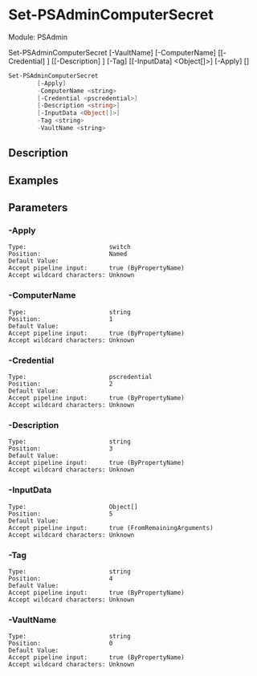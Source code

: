 ﻿# Set-PSAdminComputerSecret
Module: PSAdmin


Set-PSAdminComputerSecret [-VaultName] <string> [-ComputerName] <string> [[-Credential] <pscredential>] [[-Description] <string>] [-Tag] <string> [[-InputData] <Object[]>] [-Apply] [<CommonParameters>]


``` powershell
Set-PSAdminComputerSecret
        [-Apply]
        -ComputerName <string>
        [-Credential <pscredential>]
        [-Description <string>]
        [-InputData <Object[]>]
        -Tag <string>
        -VaultName <string>
```

## Description


## Examples
## Parameters

### \-Apply

```
Type:                       switch  
Position:                   Named  
Default Value:                
Accept pipeline input:      true (ByPropertyName)  
Accept wildcard characters: Unknown  
```
### \-ComputerName

```
Type:                       string  
Position:                   1  
Default Value:                
Accept pipeline input:      true (ByPropertyName)  
Accept wildcard characters: Unknown  
```
### \-Credential

```
Type:                       pscredential  
Position:                   2  
Default Value:                
Accept pipeline input:      true (ByPropertyName)  
Accept wildcard characters: Unknown  
```
### \-Description

```
Type:                       string  
Position:                   3  
Default Value:                
Accept pipeline input:      true (ByPropertyName)  
Accept wildcard characters: Unknown  
```
### \-InputData

```
Type:                       Object[]  
Position:                   5  
Default Value:                
Accept pipeline input:      true (FromRemainingArguments)  
Accept wildcard characters: Unknown  
```
### \-Tag

```
Type:                       string  
Position:                   4  
Default Value:                
Accept pipeline input:      true (ByPropertyName)  
Accept wildcard characters: Unknown  
```
### \-VaultName

```
Type:                       string  
Position:                   0  
Default Value:                
Accept pipeline input:      true (ByPropertyName)  
Accept wildcard characters: Unknown  
```
